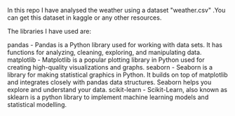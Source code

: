 In this repo I have analysed the weather using a dataset "weather.csv" .You can get this dataset in kaggle or any other resources.

The libraries I have used are:

pandas - Pandas is a Python library used for working with data sets. It has functions for analyzing, cleaning, exploring, and manipulating data.
matplotlib - Matplotlib is a popular plotting library in Python used for creating high-quality visualizations and graphs.
seaborn - Seaborn is a library for making statistical graphics in Python. It builds on top of matplotlib and integrates closely with pandas data structures. Seaborn helps you explore and understand your data.
scikit-learn - Scikit-Learn, also known as sklearn is a python library to implement machine learning models and statistical modelling.
